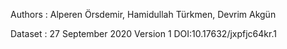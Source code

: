 Authors : Alperen Örsdemir, Hamidullah Türkmen, Devrim Akgün

Dataset : 27 September 2020 Version 1 DOI:10.17632/jxpfjc64kr.1

